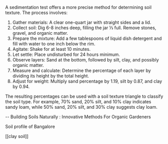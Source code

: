 
A sedimentation test offers a more precise method for determining soil texture. The process involves:

1. Gather materials: A clear one-quart jar with straight sides and a lid.
2. Collect soil: Dig 6-8 inches deep, filling the jar ⅓ full. Remove stones, gravel, and organic matter.
3. Prepare the mixture: Add a few tablespoons of liquid dish detergent and fill with water to one inch below the rim.
4. Agitate: Shake for at least 10 minutes.
5. Let settle: Place undisturbed for 24 hours minimum.
6. Observe layers: Sand at the bottom, followed by silt, clay, and possibly organic matter.
7. Measure and calculate: Determine the percentage of each layer by dividing its height by the total height.
8. Adjust for weight: Multiply sand percentage by 1.19, silt by 0.87, and clay by 0.94.

The resulting percentages can be used with a soil texture triangle to classify the soil type. For example, 70% sand, 20% silt, and 10% clay indicates sandy loam, while 50% sand, 20% silt, and 30% clay suggests clay loam.

-- Building Soils Naturally : Innovative Methods For Organic Gardeners


Soil profile of Bangalore

[[clay soil]]
